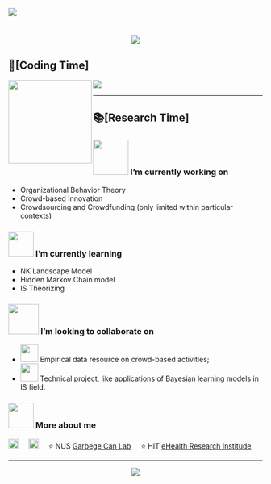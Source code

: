 <!-- visitor stats -->
  <img src="https://visitor-badge.glitch.me/badge?page_id=sun0225SUN" /></div>
<h1 align="center">
    <img src="https://readme-typing-svg.herokuapp.com/?lines=print(%22Hey%2C%20There!%22)&center=true&size=27">
</h1>

## 🌠[Coding Time]
<div>
    <img height="165" align="left" src="https://github-readme-stats.vercel.app/api?username=GrandJune&theme=calm&show_icons=true" />
    <img src="https://github-readme-stats.vercel.app/api/top-langs/?username=GrandJune&hide=css,ruby,javascript&theme=calm&langs_count=2&layout=compact" />
</div>

---

## 📚[Research Time]
### <img src="https://raw.githubusercontent.com/alexnaiman/alexnaiman/master/resources/PusheenCompute.gif" width="70px" /> I’m currently working on
- Organizational Behavior Theory
- Crowd-based Innovation
- Crowdsourcing and Crowdfunding (only limited within particular contexts)
### <img src="https://raw.githubusercontent.com/alexnaiman/alexnaiman/master/resources/Confused_Dog.gif" height="50px" /> I’m currently learning
- NK Landscape Model
- Hidden Markov Chain model
- IS Theorizing

### <img src="https://raw.githubusercontent.com/alexnaiman/alexnaiman/master/resources/cool_duck.gif" width="60px" /> I’m looking to collaborate on
- <img src="https://raw.githubusercontent.com/alexnaiman/alexnaiman/master/resources/party_parrot.gif" height="35px" /> Empirical data resource on crowd-based activities;
- <img src="https://raw.githubusercontent.com/alexnaiman/alexnaiman/master/resources/party_parrot.gif" height="35px" /> Technical project, like applications of Bayesian learning models in IS field. 


### <img src="https://raw.githubusercontent.com/alexnaiman/alexnaiman/master/resources/bongocat.gif" width="50px" /> More about me

<a href="https://www.linkedin.com/in/junyi-li-018409105/"><img src="https://www.vectorlogo.zone/logos/linkedin/linkedin-icon.svg" width="20px" alt="linkedin"></a>
&nbsp; &nbsp;
<a href="mailto:junyi@comp.nus.edu.sg"><img src="https://www.vectorlogo.zone/logos/gmail/gmail-icon.svg" width="20px" alt="mail"></a> 
&nbsp; &nbsp;
⭐️ NUS [Garbege Can Lab](https://www.garbcan.com/team/junyi-li/)
&nbsp; &nbsp;
⭐️ HIT [eHealth Research Institude](http://ehealth.hit.edu.cn/2018/0516/c9176a208116/page.htm)
&nbsp; &nbsp;

---
<!-- dynamic contribution figure -->
<div align="center"><img src="https://cdn.jsdelivr.net/gh/sun0225SUN/sun0225SUN/assets/github-contribution-grid-snake.svg" /></div>
